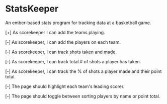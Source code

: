 StatsKeeper
===========

An ember-based stats program for tracking data at a basketball game.

[+] As scorekeeper I can add the teams playing.

[-] As scorekeeper, I can add the players on each team.

[-] As scorekeeper, I can track shots taken and made.

[-] As scorekeeper, I can track total # of shots a player has taken.

[-] As scorekeeper, I can track the % of shots a player made and their point total.

[-] The page should highlight each team's leading scorer.

[-] The page should toggle between sorting players by name or point total.
